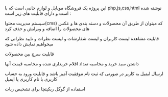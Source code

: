 این پروژه یک فروشگاه موبایل و لوازم جانبی است که با php,js,css,html نوشته شده است و دارای قابلیت های زیر است :

سیستم مدیریت محتوا(cms) که میتوان از طریق آن محصولات و دسته بندی ها و عکس های محصولات را اضافه و ویرایش و حذف کرد

قابلیت مشاهده لیست کاربران و لیست شفارشات و لیست نظرات و تایید نظراتی که میخواهیم نمایش داده شود

قابلیت سرچ بین محصولات 

داشتن سبد خرید و محاسبه تعداد اقلام خریداری شده و محاسبه قیمت آنها

ارسال ایمیل به کاربر در صورتی که ثبت نام موفقیت آمیز باشد و قابلیت ورود به حساب کاربری با نام کاربری یا ایمیل

استفاده از گوگل ریکپتچا برای تشخیص ربات







